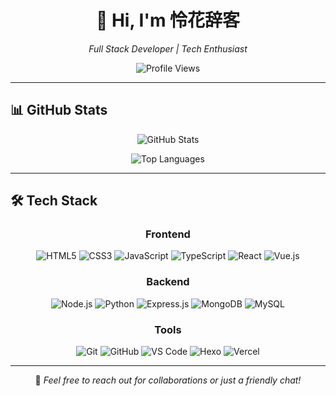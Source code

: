 <div align="center">

# 👋 Hi, I'm 怜花辞客

<p>
  <em>Full Stack Developer | Tech Enthusiast</em>
</p>

<img src="https://komarev.com/ghpvc/?username=Jiaeboy&label=Profile%20Views&color=0e75b6&style=flat" alt="Profile Views" />

</div>

---

## 📊 GitHub Stats

<div align="center">

![GitHub Stats](https://github-readme-stats-ten-gilt.vercel.app/api?username=Jiaeboy&count_private=false&show_icons=true&theme=radical&include_all_commits=true)

![Top Languages](https://github-readme-stats-ten-gilt.vercel.app/api/top-langs/?username=Jiaeboy&layout=compact&theme=radical)

</div>

---

## 🛠️ Tech Stack

<div align="center">

### Frontend

![HTML5](https://img.shields.io/badge/HTML5-E34F26?style=flat-square&logo=html5&logoColor=white)
![CSS3](https://img.shields.io/badge/CSS3-1572B6?style=flat-square&logo=css3&logoColor=white)
![JavaScript](https://img.shields.io/badge/JavaScript-F7DF1E?style=flat-square&logo=javascript&logoColor=black)
![TypeScript](https://img.shields.io/badge/TypeScript-007ACC?style=flat-square&logo=typescript&logoColor=white)
![React](https://img.shields.io/badge/React-20232A?style=flat-square&logo=react&logoColor=61DAFB)
![Vue.js](https://img.shields.io/badge/Vue.js-35495E?style=flat-square&logo=vue.js&logoColor=4FC08D)

### Backend

![Node.js](https://img.shields.io/badge/Node.js-43853D?style=flat-square&logo=node.js&logoColor=white)
![Python](https://img.shields.io/badge/Python-3776AB?style=flat-square&logo=python&logoColor=white)
![Express.js](https://img.shields.io/badge/Express.js-404D59?style=flat-square)
![MongoDB](https://img.shields.io/badge/MongoDB-4EA94B?style=flat-square&logo=mongodb&logoColor=white)
![MySQL](https://img.shields.io/badge/MySQL-00000F?style=flat-square&logo=mysql&logoColor=white)

### Tools

![Git](https://img.shields.io/badge/Git-F05032?style=flat-square&logo=git&logoColor=white)
![GitHub](https://img.shields.io/badge/GitHub-100000?style=flat-square&logo=github&logoColor=white)
![VS Code](https://img.shields.io/badge/VS_Code-007ACC?style=flat-square&logo=visual-studio-code&logoColor=white)
![Hexo](https://img.shields.io/badge/Hexo-0E83CD?style=flat-square&logo=hexo&logoColor=white)
![Vercel](https://img.shields.io/badge/Vercel-000000?style=flat-square&logo=vercel&logoColor=white)

</div>

---

<div align="center">

💬 *Feel free to reach out for collaborations or just a friendly chat!*

</div>
